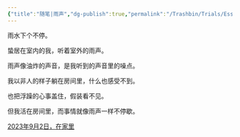 ```yaml
---
{"title":"随笔|雨声","dg-publish":true,"permalink":"/Trashbin/Trials/Essay20230901/","dgPassFrontmatter":true,"created":"","updated":""}
---
```


雨水下个不停。

蛰居在室内的我，听着室外的雨声。

雨声像油炸的声音，是我听到的声音里的噪点。

我以非人的样子躺在房间里，什么也感受不到。

也把浮躁的心事盖住，假装看不见。

但我活在房间里，而事情就像雨声一样不停歇。

<u>2023年9月2日，在家里
</u>